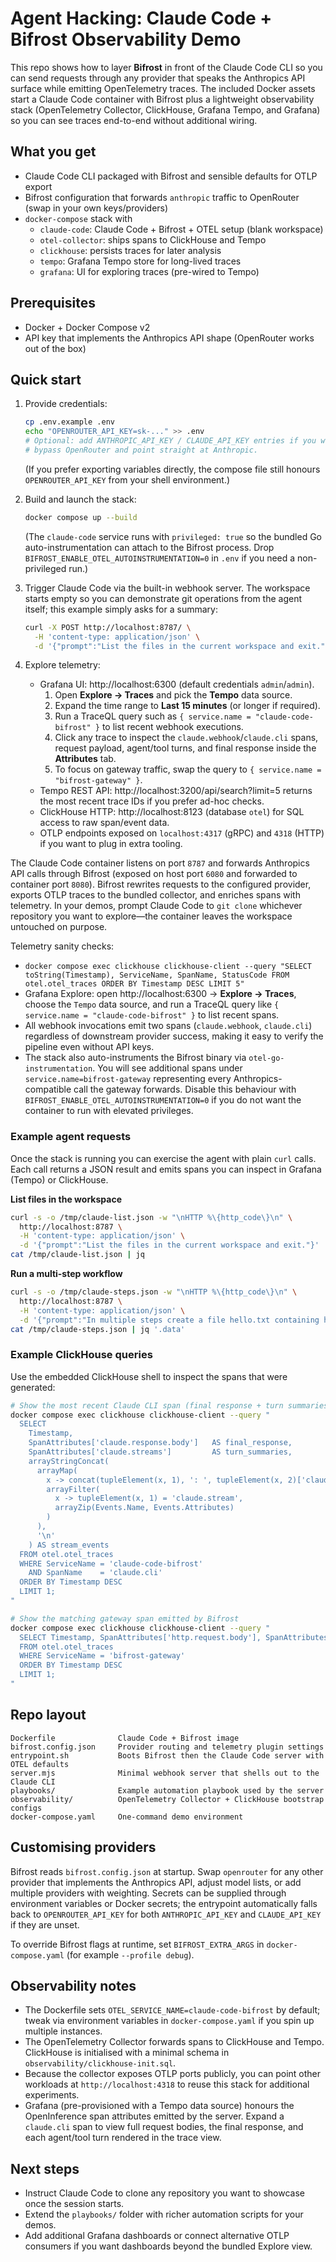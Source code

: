 # Agent Hacking: Claude Code + Bifrost Observability Demo

This repo shows how to layer **Bifrost** in front of the Claude Code CLI so you can send requests through any provider that speaks the Anthropics API surface while emitting OpenTelemetry traces. The included Docker assets start a Claude Code container with Bifrost plus a lightweight observability stack (OpenTelemetry Collector, ClickHouse, Grafana Tempo, and Grafana) so you can see traces end-to-end without additional wiring.

## What you get

- Claude Code CLI packaged with Bifrost and sensible defaults for OTLP export
- Bifrost configuration that forwards `anthropic` traffic to OpenRouter (swap in your own keys/providers)
- `docker-compose` stack with
  - `claude-code`: Claude Code + Bifrost + OTEL setup (blank workspace)
  - `otel-collector`: ships spans to ClickHouse and Tempo
  - `clickhouse`: persists traces for later analysis
  - `tempo`: Grafana Tempo store for long-lived traces
  - `grafana`: UI for exploring traces (pre-wired to Tempo)

## Prerequisites

- Docker + Docker Compose v2
- API key that implements the Anthropics API shape (OpenRouter works out of the box)

## Quick start

1. Provide credentials:

   ```bash
   cp .env.example .env
   echo "OPENROUTER_API_KEY=sk-..." >> .env
   # Optional: add ANTHROPIC_API_KEY / CLAUDE_API_KEY entries if you want to
   # bypass OpenRouter and point straight at Anthropic.
   ```

   (If you prefer exporting variables directly, the compose file still honours
   `OPENROUTER_API_KEY` from your shell environment.)

2. Build and launch the stack:

   ```bash
   docker compose up --build
   ```

   (The `claude-code` service runs with `privileged: true` so the bundled Go auto-instrumentation can attach to the Bifrost process. Drop `BIFROST_ENABLE_OTEL_AUTOINSTRUMENTATION=0` in `.env` if you need a non-privileged run.)

3. Trigger Claude Code via the built-in webhook server. The workspace starts empty so you can demonstrate git operations from the agent itself; this example simply asks for a summary:

   ```bash
   curl -X POST http://localhost:8787/ \
     -H 'content-type: application/json' \
     -d '{"prompt":"List the files in the current workspace and exit."}'
   ```

4. Explore telemetry:

   - Grafana UI: http://localhost:6300 (default credentials `admin`/`admin`).
     1. Open **Explore → Traces** and pick the **Tempo** data source.
     2. Expand the time range to **Last 15 minutes** (or longer if required).
     3. Run a TraceQL query such as `{ service.name = "claude-code-bifrost" }` to list recent webhook executions.
     4. Click any trace to inspect the `claude.webhook`/`claude.cli` spans, request payload, agent/tool turns, and final response inside the **Attributes** tab.
     5. To focus on gateway traffic, swap the query to `{ service.name = "bifrost-gateway" }`.
   - Tempo REST API: http://localhost:3200/api/search?limit=5 returns the most recent trace IDs if you prefer ad-hoc checks.
   - ClickHouse HTTP: http://localhost:8123 (database `otel`) for SQL access to raw span/event data.
   - OTLP endpoints exposed on `localhost:4317` (gRPC) and `4318` (HTTP) if you want to plug in extra tooling.

The Claude Code container listens on port `8787` and forwards Anthropics API calls through Bifrost (exposed on host port `6080` and forwarded to container port `8080`). Bifrost rewrites requests to the configured provider, exports OTLP traces to the bundled collector, and enriches spans with telemetry. In your demos, prompt Claude Code to `git clone` whichever repository you want to explore—the container leaves the workspace untouched on purpose.

Telemetry sanity checks:

- `docker compose exec clickhouse clickhouse-client --query "SELECT toString(Timestamp), ServiceName, SpanName, StatusCode FROM otel.otel_traces ORDER BY Timestamp DESC LIMIT 5"`
- Grafana Explore: open http://localhost:6300 → **Explore → Traces**, choose the `Tempo` data source, and run a TraceQL query like `{ service.name = "claude-code-bifrost" }` to list recent spans.
- All webhook invocations emit two spans (`claude.webhook`, `claude.cli`) regardless of downstream provider success, making it easy to verify the pipeline even without API keys.
- The stack also auto-instruments the Bifrost binary via `otel-go-instrumentation`. You will see additional spans under `service.name=bifrost-gateway` representing every Anthropics-compatible call the gateway forwards. Disable this behaviour with `BIFROST_ENABLE_OTEL_AUTOINSTRUMENTATION=0` if you do not want the container to run with elevated privileges.

### Example agent requests

Once the stack is running you can exercise the agent with plain `curl` calls. Each call returns a JSON result and emits spans you can inspect in Grafana (Tempo) or ClickHouse.

**List files in the workspace**

```bash
curl -s -o /tmp/claude-list.json -w "\nHTTP %\{http_code\}\n" \
  http://localhost:8787 \
  -H 'content-type: application/json' \
  -d '{"prompt":"List the files in the current workspace and exit."}'
cat /tmp/claude-list.json | jq
```

**Run a multi-step workflow**

```bash
curl -s -o /tmp/claude-steps.json -w "\nHTTP %\{http_code\}\n" \
  http://localhost:8787 \
  -H 'content-type: application/json' \
  -d '{"prompt":"In multiple steps create a file hello.txt containing hello world, list the directory after each step, and finally cat the file."}'
cat /tmp/claude-steps.json | jq '.data'
```

### Example ClickHouse queries

Use the embedded ClickHouse shell to inspect the spans that were generated:

```bash
# Show the most recent Claude CLI span (final response + turn summaries + stream events)
docker compose exec clickhouse clickhouse-client --query "
  SELECT
    Timestamp,
    SpanAttributes['claude.response.body']   AS final_response,
    SpanAttributes['claude.streams']         AS turn_summaries,
    arrayStringConcat(
      arrayMap(
        x -> concat(tupleElement(x, 1), ': ', tupleElement(x, 2)['claude.stream.body']),
        arrayFilter(
          x -> tupleElement(x, 1) = 'claude.stream',
          arrayZip(Events.Name, Events.Attributes)
        )
      ),
      '\n'
    ) AS stream_events
  FROM otel.otel_traces
  WHERE ServiceName = 'claude-code-bifrost'
    AND SpanName    = 'claude.cli'
  ORDER BY Timestamp DESC
  LIMIT 1;
"

# Show the matching gateway span emitted by Bifrost
docker compose exec clickhouse clickhouse-client --query "
  SELECT Timestamp, SpanAttributes['http.request.body'], SpanAttributes['http.response.status_code']
  FROM otel.otel_traces
  WHERE ServiceName = 'bifrost-gateway'
  ORDER BY Timestamp DESC
  LIMIT 1;
"
```

## Repo layout

```
Dockerfile              Claude Code + Bifrost image
bifrost.config.json     Provider routing and telemetry plugin settings
entrypoint.sh           Boots Bifrost then the Claude Code server with OTEL defaults
server.mjs              Minimal webhook server that shells out to the Claude CLI
playbooks/              Example automation playbook used by the server
observability/          OpenTelemetry Collector + ClickHouse bootstrap configs
docker-compose.yaml     One-command demo environment
```

## Customising providers

Bifrost reads `bifrost.config.json` at startup. Swap `openrouter` for any other provider that implements the Anthropics API, adjust model lists, or add multiple providers with weighting. Secrets can be supplied through environment variables or Docker secrets; the entrypoint automatically falls back to `OPENROUTER_API_KEY` for both `ANTHROPIC_API_KEY` and `CLAUDE_API_KEY` if they are unset.

To override Bifrost flags at runtime, set `BIFROST_EXTRA_ARGS` in `docker-compose.yaml` (for example `--profile debug`).

## Observability notes

- The Dockerfile sets `OTEL_SERVICE_NAME=claude-code-bifrost` by default; tweak via environment variables in `docker-compose.yaml` if you spin up multiple instances.
- The OpenTelemetry Collector forwards spans to ClickHouse and Tempo. ClickHouse is initialised with a minimal schema in `observability/clickhouse-init.sql`.
- Because the collector exposes OTLP ports publicly, you can point other workloads at `http://localhost:4318` to reuse this stack for additional experiments.
- Grafana (pre-provisioned with a Tempo data source) honours the OpenInference span attributes emitted by the server. Expand a `claude.cli` span to view full request bodies, the final response, and each agent/tool turn rendered in the trace view.

## Next steps

- Instruct Claude Code to clone any repository you want to showcase once the session starts.
- Extend the `playbooks/` folder with richer automation scripts for your demos.
- Add additional Grafana dashboards or connect alternative OTLP consumers if you want dashboards beyond the bundled Explore view.
